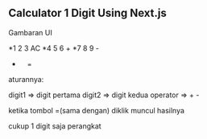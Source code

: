 ## Calculator 1 Digit Using Next.js


Gambaran UI

*1 2 3  AC
*4 5 6  +
*7 8 9  -
*       =


aturannya:

digit1 => digit pertama
digit2 => digit kedua
operator => + -

ketika tombol =(sama dengan) diklik muncul hasilnya

cukup 1 digit saja perangkat

